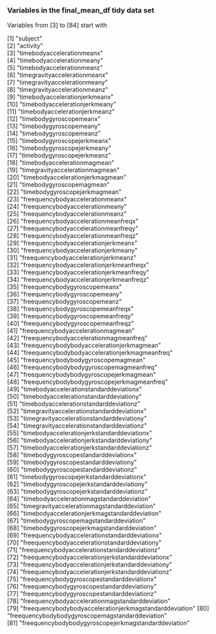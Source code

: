 ### Variables in the final_mean_df tidy data set
Variables from [3] to [84] start with 
 
 [1] "subject"                                               
 [2] "activity"                                              
 [3] "timebodyaccelerationmeanx"                             
 [4] "timebodyaccelerationmeany"                             
 [5] "timebodyaccelerationmeanz"                             
 [6] "timegravityaccelerationmeanx"                          
 [7] "timegravityaccelerationmeany"                          
 [8] "timegravityaccelerationmeanz"                          
 [9] "timebodyaccelerationjerkmeanx"                         
[10] "timebodyaccelerationjerkmeany"                         
[11] "timebodyaccelerationjerkmeanz"                         
[12] "timebodygyroscopemeanx"                                
[13] "timebodygyroscopemeany"                                
[14] "timebodygyroscopemeanz"                                
[15] "timebodygyroscopejerkmeanx"                            
[16] "timebodygyroscopejerkmeany"                            
[17] "timebodygyroscopejerkmeanz"                            
[18] "timebodyaccelerationmagmean"                           
[19] "timegravityaccelerationmagmean"                        
[20] "timebodyaccelerationjerkmagmean"                       
[21] "timebodygyroscopemagmean"                              
[22] "timebodygyroscopejerkmagmean"                          
[23] "freequencybodyaccelerationmeanx"                       
[24] "freequencybodyaccelerationmeany"                       
[25] "freequencybodyaccelerationmeanz"                       
[26] "freequencybodyaccelerationmeanfreqx"                   
[27] "freequencybodyaccelerationmeanfreqy"                   
[28] "freequencybodyaccelerationmeanfreqz"                   
[29] "freequencybodyaccelerationjerkmeanx"                   
[30] "freequencybodyaccelerationjerkmeany"                   
[31] "freequencybodyaccelerationjerkmeanz"                   
[32] "freequencybodyaccelerationjerkmeanfreqx"               
[33] "freequencybodyaccelerationjerkmeanfreqy"               
[34] "freequencybodyaccelerationjerkmeanfreqz"               
[35] "freequencybodygyroscopemeanx"                          
[36] "freequencybodygyroscopemeany"                          
[37] "freequencybodygyroscopemeanz"                          
[38] "freequencybodygyroscopemeanfreqx"                      
[39] "freequencybodygyroscopemeanfreqy"                      
[40] "freequencybodygyroscopemeanfreqz"                      
[41] "freequencybodyaccelerationmagmean"                     
[42] "freequencybodyaccelerationmagmeanfreq"                 
[43] "freequencybodybodyaccelerationjerkmagmean"             
[44] "freequencybodybodyaccelerationjerkmagmeanfreq"         
[45] "freequencybodybodygyroscopemagmean"                    
[46] "freequencybodybodygyroscopemagmeanfreq"                
[47] "freequencybodybodygyroscopejerkmagmean"                
[48] "freequencybodybodygyroscopejerkmagmeanfreq"            
[49] "timebodyaccelerationstandarddeviationx"                
[50] "timebodyaccelerationstandarddeviationy"                
[51] "timebodyaccelerationstandarddeviationz"                
[52] "timegravityaccelerationstandarddeviationx"             
[53] "timegravityaccelerationstandarddeviationy"             
[54] "timegravityaccelerationstandarddeviationz"             
[55] "timebodyaccelerationjerkstandarddeviationx"            
[56] "timebodyaccelerationjerkstandarddeviationy"            
[57] "timebodyaccelerationjerkstandarddeviationz"            
[58] "timebodygyroscopestandarddeviationx"                   
[59] "timebodygyroscopestandarddeviationy"                   
[60] "timebodygyroscopestandarddeviationz"                   
[61] "timebodygyroscopejerkstandarddeviationx"               
[62] "timebodygyroscopejerkstandarddeviationy"               
[63] "timebodygyroscopejerkstandarddeviationz"               
[64] "timebodyaccelerationmagstandarddeviation"              
[65] "timegravityaccelerationmagstandarddeviation"           
[66] "timebodyaccelerationjerkmagstandarddeviation"          
[67] "timebodygyroscopemagstandarddeviation"                 
[68] "timebodygyroscopejerkmagstandarddeviation"             
[69] "freequencybodyaccelerationstandarddeviationx"          
[70] "freequencybodyaccelerationstandarddeviationy"          
[71] "freequencybodyaccelerationstandarddeviationz"          
[72] "freequencybodyaccelerationjerkstandarddeviationx"      
[73] "freequencybodyaccelerationjerkstandarddeviationy"      
[74] "freequencybodyaccelerationjerkstandarddeviationz"      
[75] "freequencybodygyroscopestandarddeviationx"             
[76] "freequencybodygyroscopestandarddeviationy"             
[77] "freequencybodygyroscopestandarddeviationz"             
[78] "freequencybodyaccelerationmagstandarddeviation"        
[79] "freequencybodybodyaccelerationjerkmagstandarddeviation"
[80] "freequencybodybodygyroscopemagstandarddeviation"       
[81] "freequencybodybodygyroscopejerkmagstandarddeviation"   
